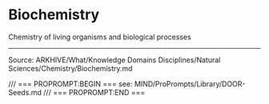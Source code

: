 # Biochemistry

Chemistry of living organisms and biological processes

---
Source: ARKHIVE/What/Knowledge Domains Disciplines/Natural Sciences/Chemistry/Biochemistry.md

/// === PROPROMPT:BEGIN ===
see: MIND/ProPrompts/Library/DOOR-Seeds.md
/// === PROPROMPT:END ===
